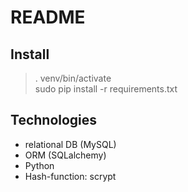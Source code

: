 # README

## Install

> . venv/bin/activate  
> sudo pip install -r requirements.txt  


## Technologies

 * relational DB (MySQL)
 * ORM (SQLalchemy)
 * Python
 * Hash-function: scrypt